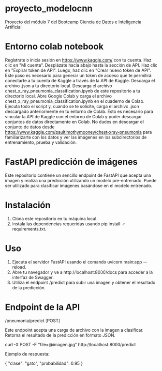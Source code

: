 # proyecto_modelocnn
Proyecto del módulo 7 del Bootcamp Ciencia de Datos e Inteligencia Artificial

# Entorno colab notebook
Regístrate o inicia sesión en https://www.kaggle.com/ con tu cuenta. Haz clic en "Mi cuenta". Desplázate hacia abajo hasta la sección de API. Haz clic en "Expirar token de API". Luego, haz clic en "Crear nuevo token de API". Este paso es necesario para generar un token de acceso que te permitirá conectarte a tu cuenta de Kaggle a través de la API de Kaggle.
Descarga el archivo .json a tu directorio local.
Descarga el archivo chest_x_ray_pneumonia_classification.ipynb de este repositorio a tu directorio local.
Abre Google Colab y carga el archivo chest_x_ray_pneumonia_classification.ipynb en el cuaderno de Colab.
Ejecuta todo el script y, cuando se te solicite, carga el archivo .json descargado anteriormente en tu entorno de Colab. Esto es necesario para vincular la API de Kaggle con el entorno de Colab y poder descargar conjuntos de datos directamente en Colab.
No dudes en descargar el conjunto de datos desde https://www.kaggle.com/paultimothymooney/chest-xray-pneumonia para familiarizarte con los datos y ver las imágenes en los subdirectorios de entrenamiento, prueba y validación.

# FastAPI predicción de imágenes

Este repositorio contiene un sencillo endpoint de FastAPI que acepta una imagen y realiza una predicción utilizando un modelo pre-entrenado. Puede ser utilizado para clasificar imágenes basándose en el modelo entrenado.

# Instalación

1. Clona este repositorio en tu máquina local.
2. Instala las dependencias requeridas usando pip install -r requirements.txt.

# Uso

1. Ejecuta el servidor FastAPI usando el comando uvicorn main:app --reload.
2. Abre tu navegador y ve a http://localhost:8000/docs para acceder a la interfaz de Swagger.
3. Utiliza el endpoint /predict para subir una imagen y obtener el resultado de la predicción.

# Endpoint de la API
/pneumonia/predict [POST]

Este endpoint acepta una carga de archivo con la imagen a clasificar. Retorna el resultado de la predicción en formato JSON.

curl -X POST -F "file=@imagen.jpg" http://localhost:8000/predict

Ejemplo de respuesta:

{
    "clase": "gato",
    "probabilidad": 0.95
}


